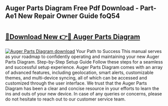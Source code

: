 ## Auger Parts Diagram Free Pdf Download - Part-Ae1 New Repair Owner Guide foQ54

# <h2><a href="http://dfolkc.blite.top/?on=Auger+Parts+Diagram">🔗Download New 👉🔴 Auger Parts Diagram</a></h2>

[![Auger Parts Diagram download](https://i.imgur.com/lujVjoI.png)](http://dfolkc.blite.top/?on=Auger+Parts+Diagram)
Your Path to Success This manual serves as your roadmap to confidently operating and maintaining your new Auger Parts Diagram. Step-by-Step Setup Guide Follow these steps for a seamless and successful setup experience. Auger Parts Diagram comes with an array of advanced features, including geolocation, smart alerts, customizable themes, and multi-device syncing, all of which can be accessed and customized through the user interface. We trust that the Auger Parts Diagram has been a clear and concise resource in your efforts to learn the ins and outs of your new device. In case of any queries or concerns, please do not hesitate to reach out to our customer service team.
